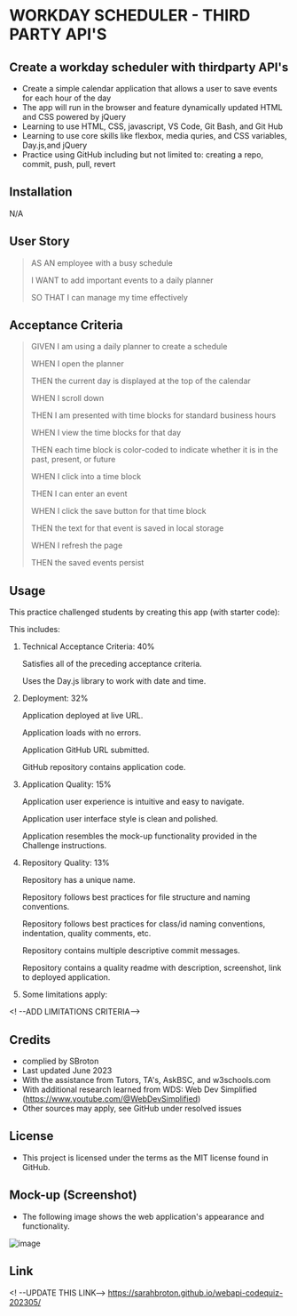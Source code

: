 # WORKDAY SCHEDULER - THIRD PARTY API'S

## Create a workday scheduler with thirdparty API's

- Create a simple calendar application that allows a user to save events for each hour of the day
- The app will run in the browser and feature dynamically updated HTML and CSS powered by jQuery
- Learning to use HTML, CSS, javascript, VS Code, Git Bash, and Git Hub
- Learning to use core skills like flexbox, media quries, and CSS variables, Day.js,and  jQuery
- Practice using GitHub including but not limited to:  creating a repo, commit, push, pull, revert

## Installation

N/A

## User Story

>AS AN employee with a busy schedule
>
>I WANT to add important events to a daily planner
>
>SO THAT I can manage my time effectively

## Acceptance Criteria

>GIVEN I am using a daily planner to create a schedule
>
>WHEN I open the planner
>
>THEN the current day is displayed at the top of the calendar
>
>WHEN I scroll down
>
>THEN I am presented with time blocks for standard business hours
>
>WHEN I view the time blocks for that day
>
>THEN each time block is color-coded to indicate whether it is in the past, present, or future
>
>WHEN I click into a time block
>
>THEN I can enter an event
>
>WHEN I click the save button for that time block
>
>THEN the text for that event is saved in local storage
>
>WHEN I refresh the page
>
>THEN the saved events persist

## Usage

This practice challenged students by creating this app (with starter code):

This includes:

1.  Technical Acceptance Criteria: 40%

    Satisfies all of the preceding acceptance criteria.

    Uses the Day.js library to work with date and time.
>
2. Deployment: 32%
    
    Application deployed at live URL.

    Application loads with no errors.

    Application GitHub URL submitted.

    GitHub repository contains application code.
>
3. Application Quality: 15%
    
    Application user experience is intuitive and easy to navigate.

    Application user interface style is clean and polished.

    Application resembles the mock-up functionality provided in the Challenge instructions.
>    
4. Repository Quality: 13%
    
    Repository has a unique name.

    Repository follows best practices for file structure and naming conventions.

    Repository follows best practices for class/id naming conventions, indentation, quality comments, etc.

    Repository contains multiple descriptive commit messages.

    Repository contains a quality readme with description, screenshot, link to deployed application.
>
5. Some limitations apply:

 <!  --ADD LIMITATIONS CRITERIA-->       

## Credits
- complied by SBroton
- Last updated June 2023
- With the assistance from Tutors, TA's, AskBSC, and w3schools.com
- With additional research learned from WDS: Web Dev Simplified (https://www.youtube.com/@WebDevSimplified)
- Other sources may apply, see GitHub under resolved issues

## License
- This project is licensed under the terms as the MIT license found in GitHub.

## Mock-up (Screenshot)
- The following image shows the web application's appearance and functionality. 

![image](https://github.com/sarahbroton/workdayscheduler-thirdpartyapi-202306/assets/130716239/7ea4e62e-f5ce-458a-9845-1131bcbd94aa)

## Link

<! --UPDATE THIS LINK-->
https://sarahbroton.github.io/webapi-codequiz-202305/